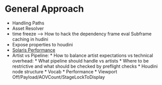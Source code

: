 # General Approach
- Handling Paths
- Asset Resolver
- time freeze --> How to hack the dependency frame eval Subframe caching in hudini
- Expose properties to houdini
- [Solaris Performance](https://www.sidefx.com/docs/houdini/solaris/performance.html)
- Artist vs Pipeline:
           * How to balance artist expectations vs technical overhead:
               * What pipeline should handle vs artists
           * Where to be restrictive and what should be checked by preflight checks
               * Houdini node structure
               * Vocab
       * Performance
           * Viewport Off/Payload/AOVCount/StageLockToDisplay
